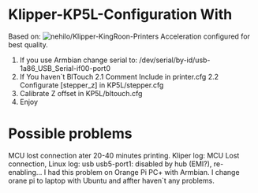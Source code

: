 # Klipper-KP5L-Configuration With 
Based on: ![nehilo/Klipper-KingRoon-Printers](https://github.com/nehilo/Klipper-KingRoon-Printers)
Acceleration configured for best quality.

1. If you use Armbian change serial to: /dev/serial/by-id/usb-1a86_USB_Serial-if00-port0
2. If You haven`t BlTouch 
2.1 Comment Include in printer.cfg
2.2 Configurate [stepper_z] in KP5L/stepper.cfg 
3. Calibrate Z offset in KP5L/bltouch.cfg
4. Enjoy

# Possible problems
MCU lost connection ater 20-40 minutes printing.
Kliper log: MCU Lost connection, 
Linux log: usb usb5-port1: disabled by hub (EMI?), re-enabling...
I had this problem on Orange Pi PC+ with Armbian. I change orane pi to laptop with Ubuntu and affter haven`t any problems.
